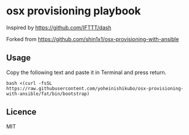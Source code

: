 # osx provisioning playbook

Inspired by https://github.com/IFTTT/dash

Forked from https://github.com/shin1x1/osx-provisioning-with-ansible

## Usage
Copy the following text and paste it in Terminal and press return.

```
bash <(curl -fsSL https://raw.githubusercontent.com/yoheinishikubo/osx-provisioning-with-ansible/fat/bin/bootstrap)
```

## Licence

MIT
